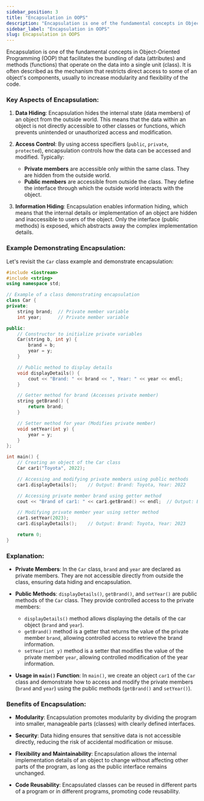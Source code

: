 ```yaml
---
sidebar_position: 3
title: "Encapsulation in OOPS"
description: "Encapsulation is one of the fundamental concepts in Object-Oriented Programming (OOP) that facilitates the bundling of data (attributes) and methods (functions) that operate on the data into a single unit (class). "
sidebar_label: "Encapsulation in OOPS"
slug: Encapsulation in OOPS
---
```


Encapsulation is one of the fundamental concepts in Object-Oriented Programming (OOP) that facilitates the bundling of data (attributes) and methods (functions) that operate on the data into a single unit (class). It is often described as the mechanism that restricts direct access to some of an object's components, usually to increase modularity and flexibility of the code.

### Key Aspects of Encapsulation:

1. **Data Hiding**: Encapsulation hides the internal state (data members) of an object from the outside world. This means that the data within an object is not directly accessible to other classes or functions, which prevents unintended or unauthorized access and modification.

2. **Access Control**: By using access specifiers (`public`, `private`, `protected`), encapsulation controls how the data can be accessed and modified. Typically:
   - **Private members** are accessible only within the same class. They are hidden from the outside world.
   - **Public members** are accessible from outside the class. They define the interface through which the outside world interacts with the object.

3. **Information Hiding**: Encapsulation enables information hiding, which means that the internal details or implementation of an object are hidden and inaccessible to users of the object. Only the interface (public methods) is exposed, which abstracts away the complex implementation details.

### Example Demonstrating Encapsulation:

Let's revisit the `Car` class example and demonstrate encapsulation:

```cpp
#include <iostream>
#include <string>
using namespace std;

// Example of a class demonstrating encapsulation
class Car {
private:
    string brand;  // Private member variable
    int year;      // Private member variable

public:
    // Constructor to initialize private variables
    Car(string b, int y) {
        brand = b;
        year = y;
    }

    // Public method to display details
    void displayDetails() {
        cout << "Brand: " << brand << ", Year: " << year << endl;
    }

    // Getter method for brand (Accesses private member)
    string getBrand() {
        return brand;
    }

    // Setter method for year (Modifies private member)
    void setYear(int y) {
        year = y;
    }
};

int main() {
    // Creating an object of the Car class
    Car car1("Toyota", 2022);

    // Accessing and modifying private members using public methods
    car1.displayDetails();    // Output: Brand: Toyota, Year: 2022

    // Accessing private member brand using getter method
    cout << "Brand of car1: " << car1.getBrand() << endl;  // Output: Brand of car1: Toyota

    // Modifying private member year using setter method
    car1.setYear(2023);
    car1.displayDetails();    // Output: Brand: Toyota, Year: 2023

    return 0;
}
```

### Explanation:

- **Private Members**: In the `Car` class, `brand` and `year` are declared as private members. They are not accessible directly from outside the class, ensuring data hiding and encapsulation.

- **Public Methods**: `displayDetails()`, `getBrand()`, and `setYear()` are public methods of the `Car` class. They provide controlled access to the private members:
  - `displayDetails()` method allows displaying the details of the car object (`brand` and `year`).
  - `getBrand()` method is a getter that returns the value of the private member `brand`, allowing controlled access to retrieve the brand information.
  - `setYear(int y)` method is a setter that modifies the value of the private member `year`, allowing controlled modification of the year information.

- **Usage in `main()` Function**: In `main()`, we create an object `car1` of the `Car` class and demonstrate how to access and modify the private members (`brand` and `year`) using the public methods (`getBrand()` and `setYear()`).

### Benefits of Encapsulation:

- **Modularity**: Encapsulation promotes modularity by dividing the program into smaller, manageable parts (classes) with clearly defined interfaces.
  
- **Security**: Data hiding ensures that sensitive data is not accessible directly, reducing the risk of accidental modification or misuse.

- **Flexibility and Maintainability**: Encapsulation allows the internal implementation details of an object to change without affecting other parts of the program, as long as the public interface remains unchanged.

- **Code Reusability**: Encapsulated classes can be reused in different parts of a program or in different programs, promoting code reusability.
 